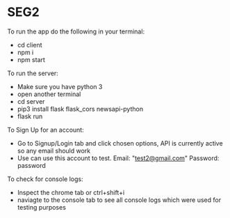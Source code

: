 # SEG2

To run the app do the following in your terminal:

- cd client
- npm i
- npm start

To run the server:

- Make sure you have python 3
- open another terminal
- cd server
- pip3 install flask flask_cors newsapi-python
- flask run

To Sign Up for an account:
- Go to Signup/Login tab and click chosen options, API is currently active so any email should work
- Use can use this account to test. Email: "test2@gmail.com" Password: password

To check for console logs:
- Inspect the chrome tab or ctrl+shift+i
- naviagte to the console tab to see all console logs which were used for testing purposes